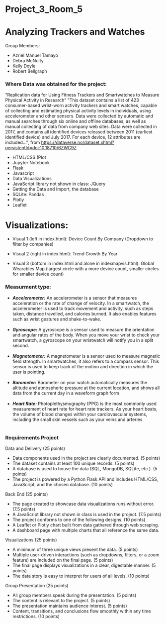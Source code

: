 # Project_3_Room_5

# Analyzing Trackers and Watches

Group Members:
- Azriel Manuel Tamayo
- Debra McNulty
- Kelly Doyle
- Robert Bellgraph

### Where Data was obtained for the project: 
"Replication data for Using Fitness Trackers and Smartwatches to Measure Physical Activity in Research"
"This dataset contains a list of 423 consumer-based wrist-worn activity trackers and smart watches, capable of collecting and estimating physical activity levels in individuals, using accelerometer and other sensors. Data were collected by automatic and manual searches through six online and offline databases, as well as manual collecting of data from company web sites. Data were collected in 2017, and contains all identified devices released between 2011 (earliest identified device) and July 2017. For each device, 12 attributes are included...", from https://dataverse.no/dataset.xhtml?persistentId=doi:10.18710/6ZWC9Z

- HTML/CSS (Plot
- Jupyter Notebook
- Flask
- Javascript
- Data Visualizations
- JavaScript library not shown in class: JQuery
- Getting the Data and Import, the database
- SQLite: Pandas 
- Plotly
- Leaflet

# Visualizations: 
- Visual 1 (left in index.html): Device Count By Company (Dropdown to filter by companies)
 
- Visual 2 (right in index.html): Trend Growth By Year 

- Visual 3 (bottom in index.html and alone in indexmapvis.html): Global Wearables Map (largest circle with a more device count, smaller circles for smaller device count)

 ### Measurment type: 
- ***Accelerometer:*** An accelerometer is a sensor that measures acceleration or the rate of change of velocity. In a smartwatch, the accelerometer is used to track movement and activity, such as steps taken, distance travelled, and calories burned. It also enables features such as wrist gestures and shake-to-wake.<br><br/>
- ***Gyroscope:*** A gyroscope is a sensor used to measure the orientation and angular rates of the body. When you move your wrist to check your smartwatch, a gyroscope on your wristwatch will notify you in a split second.<br><br/>
- ***Magnetometer:*** A magnetometer is a sensor used to measure magnetic field strength. In smartwatches, it also refers to a compass sensor. This sensor is used to keep track of the motion and direction in which the user is pointing.<br><br/>
- ***Barometer:*** Barometer on your watch automatically measures the altitude and atmospheric pressure at the current location, and shows all data from the current day in a waveform graph form<br><br/>
- ***Heart Rate:*** Photoplethysmography (PPG) is the most commonly used measurement of heart rate for heart rate trackers. As your heart beats, the volume of blood changes within your cardiovascular systems, including the small skin vessels such as your veins and arteries<br><br/>

### Requirements Project
Data and Delivery (25 points)
- Data components used in the project are clearly documented. (5 points)
- The dataset contains at least 100 unique records. (5 points)
- A database is used to house the data (SQL, MongoDB, SQLite, etc.). (5 points)
- The project is powered by a Python Flask API and includes HTML/CSS, JavaScript, and the chosen database. (10 points)

Back End (25 points)
- The page created to showcase data visualizations runs without error. (7.5 points)
- A JavaScript library not shown in class is used in the project. (7.5 points)
- The project conforms to one of the following designs: (10 points)
- A Leaflet or Plotly chart built from data gathered through web scraping.
- A dashboard page with multiple charts that all reference the same data.

Visualizations (25 points)
- A minimum of three unique views present the data. (5 points)
- Multiple user-driven interactions (such as dropdowns, filters, or a zoom feature) are included on the final page. (5 points)
- The final page displays visualizations in a clear, digestable manner. (5 points)
- The data story is easy to interpret for users of all levels. (10 points)

Group Presentation (25 points)
- All group members speak during the presentation. (5 points)
- The content is relevant to the project. (5 points)
- The presentation maintains audience interest. (5 points)
- Content, transitions, and conclusions flow smoothly within any time restrictions. (10 points)
